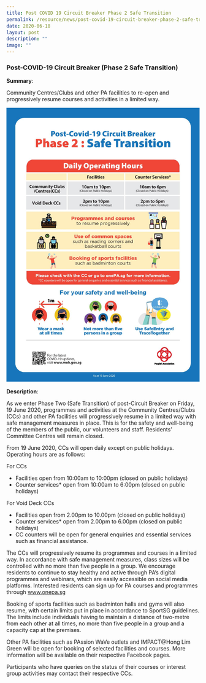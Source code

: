 ```yaml
---
title: Post COVID 19 Circuit Breaker Phase 2 Safe Transition
permalink: /resource/news/post-covid-19-circuit-breaker-phase-2-safe-transition/
date: 2020-06-18
layout: post
description: ""
image: ""
---
```


### Post-COVID-19 Circuit Breaker (Phase 2 Safe Transition) 

**Summary**: 

Community Centres/Clubs and other PA facilities to re-open and progressively resume courses and activities in a limited way.   

![](/images/NewsRoom/Phase%202%20Safe%20Transition.jpeg)

**Description**: 

As we enter Phase Two (Safe Transition) of post-Circuit Breaker on Friday, 19 June 2020, programmes and activities at the Community Centres/Clubs (CCs) and other PA facilities will progressively resume in a limited way with safe management measures in place. This is for the safety and well-being of the members of the public, our volunteers and staff.  Residents’ Committee Centres will remain closed. 

From 19 June 2020, CCs will open daily except on public holidays. Operating hours are as follows: 

 

For CCs 

* Facilities open from 10:00am to 10:00pm (closed on public holidays) 
* Counter services* open from 10:00am to 6:00pm (closed on public holidays) 

 
For Void Deck CCs 
* Facilities open from 2.00pm to 10.00pm (closed on public holidays) 
* Counter services* open from 2.00pm to 6.00pm (closed on public holidays) 
* CC counters will be open for general enquiries and essential services such as financial assistance. 


The CCs will progressively resume its programmes and courses in a limited way. In accordance with safe management measures, class sizes will be controlled with no more than five people in a group. We encourage residents to continue to stay healthy and active through PA’s digital programmes and webinars, which are easily accessible on social media platforms. Interested residents can sign up for PA courses and programmes through www.onepa.sg  

Booking of sports facilities such as badminton halls and gyms will also resume, with certain limits put in place in accordance to SportSG guidelines. The limits include individuals having to maintain a distance of two-metre from each other at all times, no more than five people in a group and a capacity cap at the premises.  

Other PA facilities such as PAssion WaVe outlets and IMPACT@Hong Lim Green will be open for booking of selected facilities and courses. More information will be available on their respective Facebook pages. 

Participants who have queries on the status of their courses or interest group activities may contact their respective CCs.